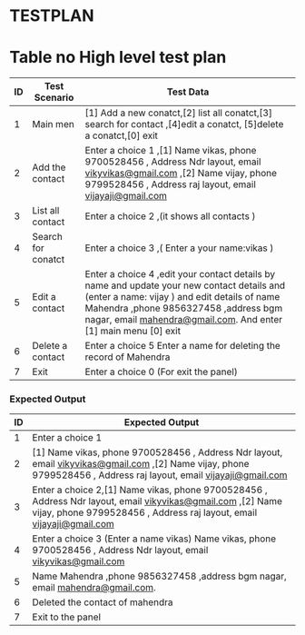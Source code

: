 # TESTPLAN 
# Table no High level test plan
| ID | Test Scenario   |     Test Data      |
|----| ----------------|--------------------- |
| 1 |   Main men      | [1] Add a new conatct,[2] list all conatct,[3] search for contact ,[4]edit a conatct, [5]delete a conatct,[0] exit |
| 2 |   Add the contact  |Enter a choice  1 ,[1] Name vikas, phone   9700528456 , Address  Ndr layout, email  vikyvikas@gmail.com ,[2] Name vijay, phone  9799528456 , Address raj layout, email vijayaji@gmail.com  | 
|3  | List all contact |   Enter  a choice 2 ,(it shows all contacts ) |
| 4 | Search for conatct  | Enter  a choice 3 ,( Enter a your name:vikas ) |
| 5 | Edit a contact      |Enter  a choice  4 ,edit your contact details by name and update  your new contact details and (enter a name: vijay ) and edit details of name  Mahendra ,phone  9856327458 ,address  bgm nagar, email  mahendra@gmail.com. And enter [1] main menu [0] exit  |
| 6 | Delete  a contact |Enter a choice 5  Enter a name for deleting the record of Mahendra |
| 7 | Exit | Enter a choice  0 (For exit the panel)  |

### Expected Output
| ID |  Expected Output  |
|-----| -----------------|
| 1  |  Enter a choice 1 |
| 2 |  [1] Name vikas, phone  9700528456 , Address Ndr layout, email vikyvikas@gmail.com ,[2] Name vijay, phone  9799528456 , Address raj layout, email vijayaji@gmail.com |
| 3 | Enter a choice 2,[1] Name vikas, phone  9700528456 , Address Ndr layout, email vikyvikas@gmail.com ,[2] Name vijay, phone  9799528456 , Address raj layout, email vijayaji@gmail.com |
| 4 | Enter a choice 3 (Enter a name  vikas)  Name vikas, phone  9700528456 , Address Ndr layout, email vikyvikas@gmail.com |
| 5 | Name  Mahendra ,phone  9856327458 ,address  bgm nagar, email  mahendra@gmail.com. |
| 6 | Deleted the contact of mahendra |
| 7 |  Exit to the panel | 
